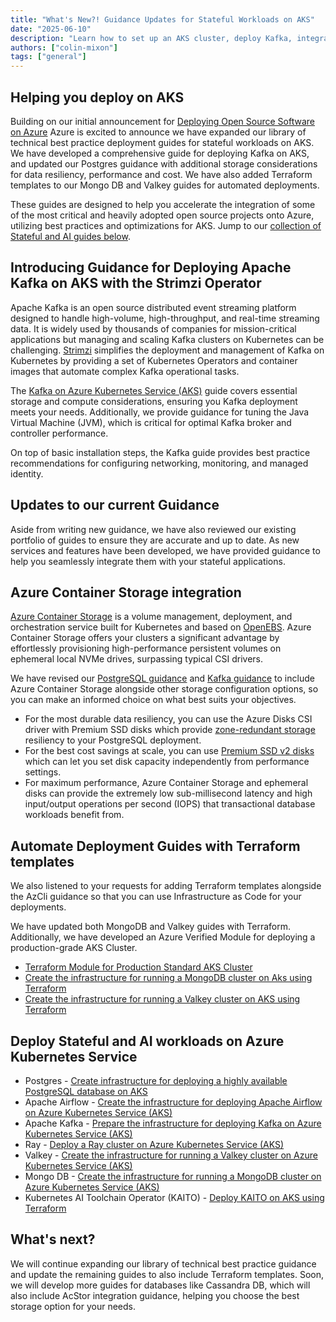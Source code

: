 ```yaml
---
title: "What's New?! Guidance Updates for Stateful Workloads on AKS"
date: "2025-06-10"
description: "Learn how to set up an AKS cluster, deploy Kafka, integrate Azure Container Storage and explore the other stateful workloads running on AKS with Terraform or AzCLI."
authors: ["colin-mixon"]
tags: ["general"]
---
```


## Helping you deploy on AKS

Building on our initial announcement for [Deploying Open Source Software on Azure](https://techcommunity.microsoft.com/blog/linuxandopensourceblog/deploying-open-source-software-on-azure-new-guides-for-aks-and-vms/4264602) Azure is excited to announce we have expanded our library of technical best practice deployment guides for stateful workloads on AKS. We have developed a comprehensive guide for deploying Kafka on AKS, and updated our Postgres guidance with additional storage considerations for data resiliency, performance and cost. We have also added Terraform templates to our Mongo DB and Valkey guides for automated deployments.

<!-- truncate -->

These guides are designed to help you accelerate the integration of some of the most critical and heavily adopted open source projects onto Azure, utilizing best practices and optimizations for AKS. Jump to our [collection of Stateful and AI guides below](#deploy-stateful-and-ai-workloads-on-azure-kubernetes-service).

## Introducing Guidance for Deploying Apache Kafka on AKS with the Strimzi Operator

Apache Kafka is an open source distributed event streaming platform designed to handle high-volume, high-throughput, and real-time streaming data. It is widely used by thousands of companies for mission-critical applications but managing and scaling Kafka clusters on Kubernetes can be challenging. [Strimzi](https://github.com/strimzi/strimzi-kafka-operator) simplifies the deployment and management of Kafka on Kubernetes by providing a set of Kubernetes Operators and container images that automate complex Kafka operational tasks.

The [Kafka on Azure Kubernetes Service (AKS)](https://learn.microsoft.com/azure/aks/kafka-infrastructure?pivots=azure-cli) guide covers essential storage and compute considerations, ensuring you Kafka deployment meets your needs. Additionally, we provide guidance for tuning the Java Virtual Machine (JVM), which is critical for optimal Kafka broker and controller performance.

On top of basic installation steps, the Kafka guide provides best practice recommendations for configuring networking, monitoring, and managed identity.

## Updates to our current Guidance

Aside from writing new guidance, we have also reviewed our existing portfolio of guides to ensure they are accurate and up to date. As new services and features have been developed, we have provided guidance to help you seamlessly integrate them with your stateful applications.

## Azure Container Storage integration

[Azure Container Storage](https://learn.microsoft.com/azure/storage/container-storage/container-storage-introduction) is a volume management, deployment, and orchestration service built for Kubernetes and based on [OpenEBS](https://openebs.io/). Azure Container Storage offers your clusters a significant advantage by effortlessly provisioning high-performance persistent volumes on ephemeral local NVMe drives, surpassing typical CSI drivers.

We have revised our [PostgreSQL guidance](https://learn.microsoft.com/azure/aks/create-postgresql-ha?tabs=acstor%2Chelm) and [Kafka guidance](https://learn.microsoft.com/azure/aks/kafka-overview) to include Azure Container Storage alongside other storage configuration options, so you can make an informed choice on what best suits your objectives.

- For the most durable data resiliency, you can use the Azure Disks CSI driver with Premium SSD disks which provide [zone-redundant storage](https://learn.microsoft.com/azure/storage/common/storage-redundancy#redundancy-in-the-primary-region) resiliency to your PostgreSQL deployment.
- For the best cost savings at scale, you can use [Premium SSD v2 disks](https://learn.microsoft.com/azure/virtual-machines/disks-deploy-premium-v2?tabs=azure-cli) which can let you set disk capacity independently from performance settings.
- For maximum performance, Azure Container Storage and ephemeral disks can provide the extremely low sub-millisecond latency and high input/output operations per second (IOPS) that transactional database workloads benefit from.

## Automate Deployment Guides with Terraform templates

We also listened to your requests for adding Terraform templates alongside the AzCli guidance so that you can use Infrastructure as Code for your deployments.

We have updated both MongoDB and Valkey guides with Terraform. Additionally, we have developed an Azure Verified Module for deploying a production-grade AKS Cluster.

- [Terraform Module for Production Standard AKS Cluster](https://github.com/Azure/terraform-azurerm-avm-ptn-aks-production)
- [Create the infrastructure for running a MongoDB cluster on Aks using Terraform](https://learn.microsoft.com/azure/aks/create-mongodb-infrastructure?pivots=terraform)
- [Create the infrastructure for running a Valkey cluster on AKS using Terraform](https://learn.microsoft.com/azure/aks/create-valkey-infrastructure?pivots=terraform)

## Deploy Stateful and AI workloads on Azure Kubernetes Service

- Postgres - [Create infrastructure for deploying a highly available PostgreSQL database on AKS](https://learn.microsoft.com/azure/aks/create-postgresql-ha?tabs=pv1%2Chelm)
- Apache Airflow - [Create the infrastructure for deploying Apache Airflow on Azure Kubernetes Service (AKS)](https://learn.microsoft.com/azure/aks/airflow-create-infrastructure)
- Apache Kafka - [Prepare the infrastructure for deploying Kafka on Azure Kubernetes Service (AKS)](https://learn.microsoft.com/azure/aks/kafka-infrastructure?pivots=terraform)
- Ray - [Deploy a Ray cluster on Azure Kubernetes Service (AKS)](https://learn.microsoft.com/azure/aks/deploy-ray)
- Valkey - [Create the infrastructure for running a Valkey cluster on Azure Kubernetes Service (AKS)](https://learn.microsoft.com/azure/aks/create-valkey-infrastructure?pivots=terraform)
- Mongo DB - [Create the infrastructure for running a MongoDB cluster on Azure Kubernetes Service (AKS)](https://learn.microsoft.com/azure/aks/create-mongodb-infrastructure?pivots=terraform)
- Kubernetes AI Toolchain Operator (KAITO) - [Deploy KAITO on AKS using Terraform](https://github.com/kaito-project/kaito/blob/main/terraform/README.md#deploy-kaito-on-aks-using-terraform)

## What's next?

We will continue expanding our library of technical best practice guidance and update the remaining guides to also include Terraform templates. Soon, we will develop more guides for databases like Cassandra DB, which will also include AcStor integration guidance, helping you choose the best storage option for your needs.
